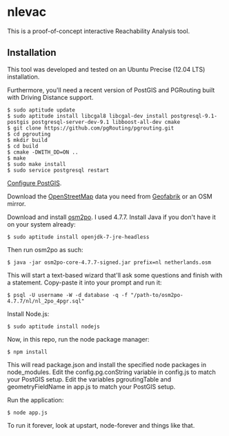 nlevac
======

This is a proof-of-concept interactive Reachability Analysis tool.


Installation
------------

This tool was developed and tested on an Ubuntu Precise (12.04 LTS) installation.

Furthermore, you'll need a recent version of PostGIS and PGRouting built with Driving Distance support.

```
$ sudo aptitude update
$ sudo aptitude install libcgal8 libcgal-dev install postgresql-9.1-postgis postgresql-server-dev-9.1 libboost-all-dev cmake
$ git clone https://github.com/pgRouting/pgrouting.git
$ cd pgrouting
$ mkdir build
$ cd build
$ cmake -DWITH_DD=ON ..
$ make
$ sudo make install
$ sudo service postgresql restart
```

[Configure PostGIS](http://bit.ly/16o7wIY). 

Download the [OpenStreetMap](http://www.openstreetmap.org/) data you need from [Geofabrik](http://download.geofabrik.de/) or an OSM mirror.

Download and install [osm2po](http://osm2po.de/). I used 4.7.7.
Install Java if you don't have it on your system already:

```
$ sudo aptitude install openjdk-7-jre-headless
```

Then run osm2po as such:

```
$ java -jar osm2po-core-4.7.7-signed.jar prefix=nl netherlands.osm
```
This will start a text-based wizard that'll ask some questions and finish with a statement. Copy-paste it into your prompt and run it:

```
$ psql -U username -W -d database -q -f "/path-to/osm2po-4.7.7/nl/nl_2po_4pgr.sql"
```

Install Node.js:

```
$ sudo aptitude install nodejs
```

Now, in this repo, run the node package manager:
```
$ npm install
```

This will read package.json and install the specified node packages in node_modules.
Edit the config.pg.conString variable in config.js to match your PostGIS setup.
Edit the variables pgroutingTable and geometryFieldName in app.js to match your PostGIS setup.

Run the application:
```
$ node app.js
```

To run it forever, look at upstart, node-forever and things like that.
